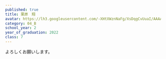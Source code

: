 ```yaml
---
published: true
title: 栗原　翔
avatar: https://lh3.googleusercontent.com/-XHtXWznNaFg/XsDqgCvUuaI/AAAAAAAAAFg/yKG5NJF71-0QbyUpfcq76El7Yp39tVIdACLcBGAsYHQ/DSC_0035_2.JPG
category: 04_B
school_year: 2
year_of_graduation: 2022
class: 7
---
```

よろしくお願いします。